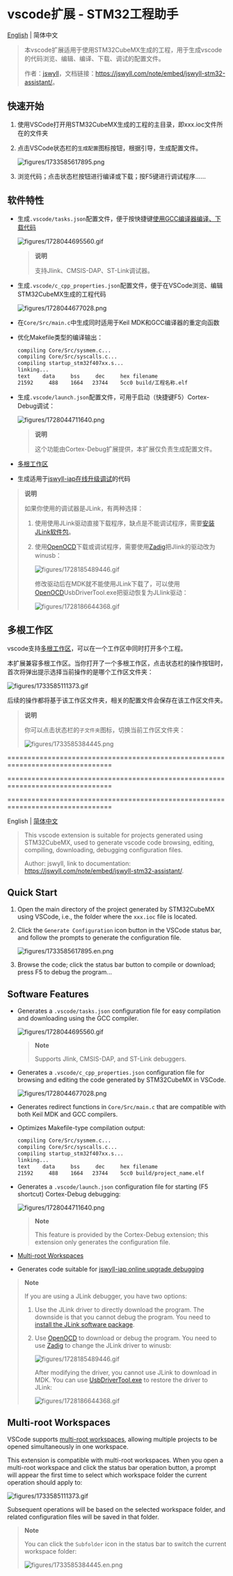 # vscode扩展 - STM32工程助手

[English](#quick-start) | 简体中文

> 本vscode扩展适用于使用STM32CubeMX生成的工程，用于生成vscode的代码浏览、编辑、编译、下载、调试的配置文件。
>
> 作者：[jswyll](https://jswyll.com/)，文档链接：<https://jswyll.com/note/embed/jswyll-stm32-assistant/>。

## 快速开始

1. 使用VSCode打开用STM32CubeMX生成的工程的主目录，即xxx.ioc文件所在的文件夹

2. 点击VSCode状态栏的`生成配置`图标按钮，根据引导，生成配置文件。

    ![figures/1733585617895.png](figures/1733585617895.png)

3. 浏览代码；点击状态栏按钮进行编译或下载；按F5键进行调试程序……

## 软件特性

- 生成`.vscode/tasks.json`配置文件，便于按快捷键[使用GCC编译器编译、下载代码](https://jswyll.com/note/embed/stm32/#%E4%BD%BF%E7%94%A8gcc%E7%BC%96%E8%AF%91)

    ![figures/1728044695560.gif](figures/1728044695560.gif)

    > **说明**
    >
    > 支持Jlink、CMSIS-DAP、ST-Link调试器。

- 生成`.vscode/c_cpp_properties.json`配置文件，便于在VSCode浏览、编辑STM32CubeMX生成的工程代码

    ![figures/1728044677028.png](figures/1728044677028.png)

- 在`Core/Src/main.c`中生成同时适用于Keil MDK和GCC编译器的重定向函数

- 优化Makefile类型的编译输出：

    ```sh
    compiling Core/Src/sysmem.c...
    compiling Core/Src/syscalls.c...
    compiling startup_stm32f407xx.s...
    linking...
    text    data     bss     dec     hex filename
    21592     488    1664   23744    5cc0 build/工程名称.elf
    ```

- 生成`.vscode/launch.json`配置文件，可用于启动（快捷键F5）Cortex-Debug调试：

    ![figures/1728044711640.png](figures/1728044711640.png)

    > **说明**
    >
    > 这个功能由Cortex-Debug扩展提供，本扩展仅负责生成配置文件。

- [多根工作区](#多根工作区)

- 生成适用于[jswyll-iap在线升级调试](https://jswyll.com/note/iap/)的代码

> **说明**
>
> 如果你使用的调试器是JLink，有两种选择：
>
> 1. 使用使用JLink驱动直接下载程序，缺点是不能调试程序，需要[安装JLink软件包](https://www.segger.com/downloads/jlinkJLink_Windows_V792_x86_64.exe)。
>
> 2. 使用[OpenOCD](https://sysprogs.com/getfile/2285/openocd-20240916.7z)下载或调试程序，需要使用[Zadig](https:/github.com/pbatard/libwdi/releases/download/v1.5.1/zadig-2.9.exe)把Jlink的驱动改为winusb：
>
>     ![figures/1728185489446.gif](figures/1728185489446.gif)
>
>     修改驱动后在MDK就不能使用JLink下载了，可以使用[OpenOCD](https://sysprogs.com/getfile/2285/openocd-20240916.7z里的)UsbDriverTool.exe把驱动恢复为JLlink驱动：
>
>     ![figures/1728186644368.gif](figures/1728186644368.gif)

## 多根工作区

vscode支持[多根工作区](https://code.visualstudio.com/docs/editor/multi-root-workspaces)，可以在一个工作区中同时打开多个工程。

本扩展兼容多根工作区。当你打开了一个多根工作区，点击状态栏的操作按钮时，首次将弹出提示选择当前操作的是哪个工作区文件夹：

![figures/1733585111373.gif](figures/1733585111373.gif)

后续的操作都将基于该工作区文件夹，相关的配置文件会保存在该工作区文件夹。

> **说明**
>
> 你可以点击状态栏的`子文件夹`图标，切换当前工作区文件夹：
>
> ![figures/1733585384445.png](figures/1733585384445.png)

================================================================================

================================================================================

================================================================================

English | [简体中文](#快速开始)

> This vscode extension is suitable for projects generated using STM32CubeMX, used to generate vscode code browsing, editing, compiling, downloading, debugging configuration files.
>
> Author: jswyll, link to documentation: <https://jswyll.com/note/embed/jswyll-stm32-assistant/>.

## Quick Start

1. Open the main directory of the project generated by STM32CubeMX using VSCode, i.e., the folder where the `xxx.ioc` file is located.

2. Click the `Generate Configuration` icon button in the VSCode status bar, and follow the prompts to generate the configuration file.

    ![figures/1733585617895.en.png](figures/1733585617895.en.png)

3. Browse the code; click the status bar button to compile or download; press F5 to debug the program...

## Software Features

- Generates a `.vscode/tasks.json` configuration file for easy compilation and downloading using the GCC compiler.

    ![figures/1728044695560.gif](figures/1728044695560.gif)

    > **Note**
    >
    > Supports Jlink, CMSIS-DAP, and ST-Link debuggers.

- Generates a `.vscode/c_cpp_properties.json` configuration file for browsing and editing the code generated by STM32CubeMX in VSCode.

    ![figures/1728044677028.png](figures/1728044677028.png)

- Generates redirect functions in `Core/Src/main.c` that are compatible with both Keil MDK and GCC compilers.

- Optimizes Makefile-type compilation output:

    ```sh
    compiling Core/Src/sysmem.c...
    compiling Core/Src/syscalls.c...
    compiling startup_stm32f407xx.s...
    linking...
    text    data     bss     dec     hex filename
    21592     488    1664   23744    5cc0 build/project_name.elf
    ```

- Generates a `.vscode/launch.json` configuration file for starting (F5 shortcut) Cortex-Debug debugging:

    ![figures/1728044711640.png](figures/1728044711640.png)

    > **Note**
    >
    > This feature is provided by the Cortex-Debug extension; this extension only generates the configuration file.

- [Multi-root Workspaces](#multi-root-workspaces)

- Generates code suitable for [jswyll-iap online upgrade debugging](https://jswyll.com/note/iap/)

> **Note**
>
> If you are using a JLink debugger, you have two options:
>
> 1. Use the JLink driver to directly download the program. The downside is that you cannot debug the program. You need to [install the JLink software package](https://www.segger.com/downloads/jlinkJLink_Windows_V792_x86_64.exe).
>
> 2. Use [OpenOCD](https://sysprogs.com/getfile/2285/openocd-20240916.7z) to download or debug the program. You need to use [Zadig](https://github.com/pbatard/libwdi/releases/download/v1.5.1/zadig-2.9.exe) to change the JLink driver to winusb:
>
>     ![figures/1728185489446.gif](figures/1728185489446.gif)
>
>     After modifying the driver, you cannot use JLink to download in MDK. You can use [UsbDriverTool.exe](https://sysprogs.com/getfile/2285/openocd-20240916.7z) to restore the driver to JLink:
>
>     ![figures/1728186644368.gif](figures/1728186644368.gif)

## Multi-root Workspaces

VSCode supports [multi-root workspaces](https://code.visualstudio.com/docs/editor/multi-root-workspaces), allowing multiple projects to be opened simultaneously in one workspace.

This extension is compatible with multi-root workspaces. When you open a multi-root workspace and click the status bar operation button, a prompt will appear the first time to select which workspace folder the current operation should apply to:

![figures/1733585111373.gif](figures/1733585111373.gif)

Subsequent operations will be based on the selected workspace folder, and related configuration files will be saved in that folder.

> **Note**
>
> You can click the `Subfolder` icon in the status bar to switch the current workspace folder:
>
> ![figures/1733585384445.en.png](figures/1733585384445.en.png)
